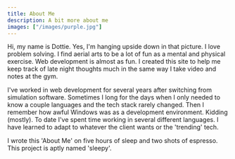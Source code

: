 ```yaml
---
title: About Me
description: A bit more about me
images: ["/images/purple.jpg"]
---
```


Hi, my name is Dottie. Yes, I'm hanging upside down in that picture. I love problem solving. I find aerial arts to be a lot of fun as a mental and physical exercise. Web development is almost as fun. I created this site to help me keep track of late night thoughts much in the same way I take video and notes at the gym. 

I've worked in web development for several years after switching from simulation software. Sometimes I long for the days when I only needed to know a couple languages and the tech stack rarely changed. Then I remember how awful Windows was as a development environment. Kidding (mostly). To date I've spent time working in several different languages. I have learned to adapt to whatever the client wants or the 'trending' tech.

I wrote this 'About Me' on five hours of sleep and two shots of espresso. This project is aptly named 'sleepy'.